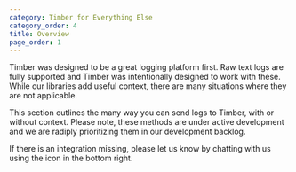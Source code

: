 ```yaml
---
category: Timber for Everything Else
category_order: 4
title: Overview
page_order: 1
---
```


Timber was designed to be a great logging platform first. Raw text logs are fully supported and
Timber was intentionally designed to work with these. While our libraries add useful context,
there are many situations where they are not applicable.

This section outlines the many way you can send logs to Timber, with or without context. Please
note, these methods are under active development and we are radiply prioritizing them in our
development backlog.

If there is an integration missing, please let us know by chatting with us using the icon
in the bottom right.